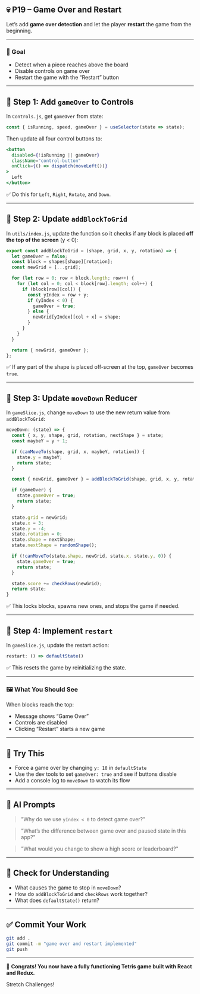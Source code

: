 ## 💀 P19 – Game Over and Restart

Let’s add **game over detection** and let the player **restart** the game from the beginning.

---

### 🎯 Goal

- Detect when a piece reaches above the board
- Disable controls on game over
- Restart the game with the “Restart” button

---

## 🧩 Step 1: Add `gameOver` to Controls

In `Controls.js`, get `gameOver` from state:

```js
const { isRunning, speed, gameOver } = useSelector(state => state);
```

Then update all four control buttons to:

```jsx
<button
  disabled={!isRunning || gameOver}
  className="control-button"
  onClick={() => dispatch(moveLeft())}
>
  Left
</button>
```

✅ Do this for `Left`, `Right`, `Rotate`, and `Down`.

---

## 🧩 Step 2: Update `addBlockToGrid`

In `utils/index.js`, update the function so it checks if any block is placed **off the top of the screen** (y < 0):

```js
export const addBlockToGrid = (shape, grid, x, y, rotation) => {
  let gameOver = false;
  const block = shapes[shape][rotation];
  const newGrid = [...grid];

  for (let row = 0; row < block.length; row++) {
    for (let col = 0; col < block[row].length; col++) {
      if (block[row][col]) {
        const yIndex = row + y;
        if (yIndex < 0) {
          gameOver = true;
        } else {
          newGrid[yIndex][col + x] = shape;
        }
      }
    }
  }

  return { newGrid, gameOver };
};
```

✅ If any part of the shape is placed off-screen at the top, `gameOver` becomes `true`.

---

## 🧩 Step 3: Update `moveDown` Reducer

In `gameSlice.js`, change `moveDown` to use the new return value from `addBlockToGrid`:

```js
moveDown: (state) => {
  const { x, y, shape, grid, rotation, nextShape } = state;
  const maybeY = y + 1;

  if (canMoveTo(shape, grid, x, maybeY, rotation)) {
    state.y = maybeY;
    return state;
  }

  const { newGrid, gameOver } = addBlockToGrid(shape, grid, x, y, rotation);

  if (gameOver) {
    state.gameOver = true;
    return state;
  }

  state.grid = newGrid;
  state.x = 3;
  state.y = -4;
  state.rotation = 0;
  state.shape = nextShape;
  state.nextShape = randomShape();

  if (!canMoveTo(state.shape, newGrid, state.x, state.y, 0)) {
    state.gameOver = true;
    return state;
  }

  state.score += checkRows(newGrid);
  return state;
}
```

✅ This locks blocks, spawns new ones, and stops the game if needed.

---

## 🧩 Step 4: Implement `restart`

In `gameSlice.js`, update the restart action:

```js
restart: () => defaultState()
```

✅ This resets the game by reinitializing the state.

---

### 🖼️ What You Should See

When blocks reach the top:
- Message shows “Game Over”
- Controls are disabled
- Clicking “Restart” starts a new game

---

## 💬 Try This

- Force a game over by changing `y: 10` in `defaultState`
- Use the dev tools to set `gameOver: true` and see if buttons disable
- Add a console log to `moveDown` to watch its flow

---

## 🤖 AI Prompts

> "Why do we use `yIndex < 0` to detect game over?"

> "What’s the difference between game over and paused state in this app?"

> "What would you change to show a high score or leaderboard?"

---

## 🧠 Check for Understanding

- What causes the game to stop in `moveDown`?
- How do `addBlockToGrid` and `checkRows` work together?
- What does `defaultState()` return?

---

## ✅ Commit Your Work

```bash
git add .
git commit -m "game over and restart implemented"
git push
```

---

🎉 **Congrats! You now have a fully functioning Tetris game built with React and Redux.** 

Stretch Challenges! 